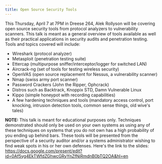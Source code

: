 ```yaml
---
title: Open Source Security Tools
---
```

This Thursday, April 7 at 7PM in Dreese 264, Alek Rollyson will be covering open source security tools from protocol analyzers to vulnerability scanners. This talk is meant as a general overview of tools available as well as their practical applications in security audits and penetration testing. Tools and topics covered will include:

*   Wireshark (protocol analyzer)
*   Metasploit (penetration testing suite)
*   Ettercap (multipurpose sniffer/interceptor/logger for switched LAN)
*   Aircrack-ng (set of tools for testing wireless security)
*   OpenVAS (open source replacement for Nessus, a vulnerability scanner)
*   Nmap (swiss army port scanner)
*   Password Crackers (John the Ripper, Ophcrack)
*   Distros such as Backtrack, Knoppix STD, Damn Vulnerable Linux
*   Kippo (simple honeypot with recording capabilities)
*   A few hardening techniques and tools (mandatory access control, port knocking, intrusion detection tools, common sense things, old wive's tales)

**NOTE:** This talk is meant for educational purposes only. Techniques demonstrated should only be used on your own systems as using any of these techniques on systems that you do not own has a high probability of you ending up behind bars. These tools will be presented from the perspective of a security auditor and/or a systems administrator wishing to find weak spots in his or her own defenses. Here's the link to the slides: https://docs.google.com/present/edit?id=0Af5yg4EkTWfdZGhwcGRyYnZfNjRmdnB0bTQ2OA&hl=en
